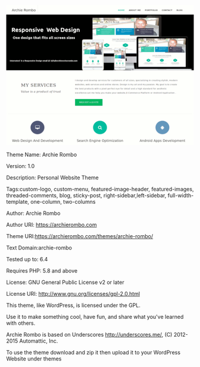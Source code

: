 ![alt Theme Screenshoot](https://github.com/archierombo/archie-rombo/blob/main/screenshot.png)

Theme Name: Archie Rombo

Version: 1.0

Description: Personal Website Theme

Tags:custom-logo, custom-menu, featured-image-header, featured-images, threaded-comments, blog, sticky-post, right-sidebar,left-sidebar, full-width-template, one-column, two-columns

Author: Archie Rombo

Author URI: https://archierombo.com

Theme URI:https://archierombo.com/themes/archie-rombo/

Text Domain:archie-rombo

Tested up to: 6.4

Requires PHP: 5.8 and above

License: GNU General Public License v2 or later

License URI: http://www.gnu.org/licenses/gpl-2.0.html

This theme, like WordPress, is licensed under the GPL.

Use it to make something cool, have fun, and share what you've learned with others.

Archie Rombo is based on Underscores http://underscores.me/, (C) 2012-2015 Automattic, Inc.

To use the theme download and zip it then upload it to your WordPress Website under themes